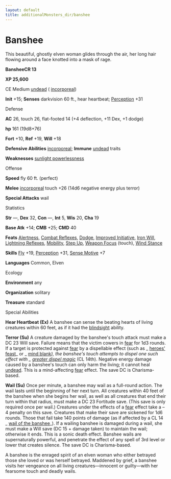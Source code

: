 ```yaml
---
layout: default
title: additionalMonsters_dir/banshee
---
```

# Banshee

This beautiful, ghostly elven woman glides through the air, her long hair flowing around a face knotted into a mask of rage.

**BansheeCR 13**

**XP 25,600**

CE Medium [undead](monsters_dir/creatureTypes#_undead) ( [incorporeal](monsters_dir/creatureTypes#_incorporeal-subtype))

**Init** +15; **Senses** darkvision 60 ft., hear heartbeat; [Perception](additionalMonsters_dir/../skills_dir/perception#_perception) +31

Defense

**AC** 26, touch 26, flat-footed 14 (+4 deflection, +11 Dex, +1 dodge)

**hp** 161 (19d8+76)

**Fort** +10, **Ref** +19, **Will** +18

**Defensive Abilities** [incorporeal](monsters_dir/creatureTypes#_incorporeal-subtype); **Immune** [undead](monsters_dir/creatureTypes#_undead) traits

**Weaknesses** [sunlight powerlessness](monsters_dir/universalMonsterRules#_sunlight-powerlessness)

Offense

**Speed** fly 60 ft. (perfect)

**Melee** [incorporeal](monsters_dir/creatureTypes#_incorporeal-subtype) touch +26 (14d6 negative energy plus terror)

**Special Attacks** wail

Statistics

**Str** —, **Dex** 32, **Con** —, **Int** 5, **Wis** 20, **Cha** 19

**Base Atk** +14; **CMB** +25; **CMD** 40

**Feats** [Alertness](additionalMonsters_dir/../feats#_alertness), [Combat Reflexes](additionalMonsters_dir/../feats#_combat-reflexes), [Dodge](additionalMonsters_dir/../feats#_dodge), [Improved Initiative](additionalMonsters_dir/../feats#_improved-initiative), [Iron Will](additionalMonsters_dir/../feats#_iron-will), [Lightning Reflexes](additionalMonsters_dir/../feats#_lightning-reflexes), [Mobility](additionalMonsters_dir/../feats#_mobility), [Step Up](additionalMonsters_dir/../feats#_step-up), [Weapon Focus](additionalMonsters_dir/../feats#_weapon-focus) (touch), [Wind Stance](additionalMonsters_dir/../feats#_wind-stance)

**Skills** [Fly](additionalMonsters_dir/../skills_dir/fly#_fly) +19, [Perception](additionalMonsters_dir/../skills_dir/perception#_perception) +31, [Sense Motive](additionalMonsters_dir/../skills_dir/senseMotive#_sense-motive) +7

**Languages** Common, Elven

Ecology

**Environment** any

**Organization** solitary

**Treasure** standard

Special Abilities

**Hear Heartbeat (Ex)** A banshee can sense the beating hearts of living creatures within 60 feet, as if it had the [blindsight](monsters_dir/universalMonsterRules#_blindsight) ability.

**Terror (Su)** A creature damaged by the banshee's touch attack must make a DC 23 Will save. Failure means that the victim cowers in [fear](monsters_dir/universalMonsterRules#_fear-(su-or-sp)) for 1d3 rounds. If a target is protected against [fear](monsters_dir/universalMonsterRules#_fear-(su-or-sp)) by a dispellable effect (such as _ [heroes' feast](additionalMonsters_dir/../spells_dir/heroesFeast#_heroes-feast)_ or _ [mind blank](additionalMonsters_dir/../spells_dir/mindBlank#_mind-blank)_), the banshee's touch attempts to dispel one such effect with _ [greater dispel magic](additionalMonsters_dir/../spells_dir/dispelMagic#_dispel-magic-greater)_ (CL 14th). Negative energy damage caused by a banshee's touch can only harm the living; it cannot heal [undead](monsters_dir/creatureTypes#_undead). This is a mind-affecting [fear](monsters_dir/universalMonsterRules#_fear-(su-or-sp)) effect. The save DC is Charisma-based.

**Wail (Su)** Once per minute, a banshee may wail as a full-round action. The wail lasts until the beginning of her next turn. All creatures within 40 feet of the banshee when she begins her wail, as well as all creatures that end their turn within that radius, must make a DC 23 Fortitude save. (This save is only required once per wail.) Creatures under the effects of a [fear](monsters_dir/universalMonsterRules#_fear-(su-or-sp)) effect take a –4 penalty on this save. Creatures that make their save are sickened for 1d6 rounds. Those that fail take 140 points of damage (as if affected by a CL 14 _ [wail of the banshee](additionalMonsters_dir/../spells_dir/wailOfTheBanshee#_wail-of-the-banshee)_). If a wailing banshee is damaged during a wail, she must make a Will save (DC 15 + damage taken) to maintain the wail; otherwise it ends. This is a sonic death effect. Banshee wails are supernaturally powerful, and penetrate the effect of any spell of 3rd level or lower that creates silence. The save DC is Charisma-based.

A banshee is the enraged spirit of an elven woman who either betrayed those she loved or was herself betrayed. Maddened by grief, a banshee visits her vengeance on all living creatures—innocent or guilty—with her fearsome touch and deadly wails.


